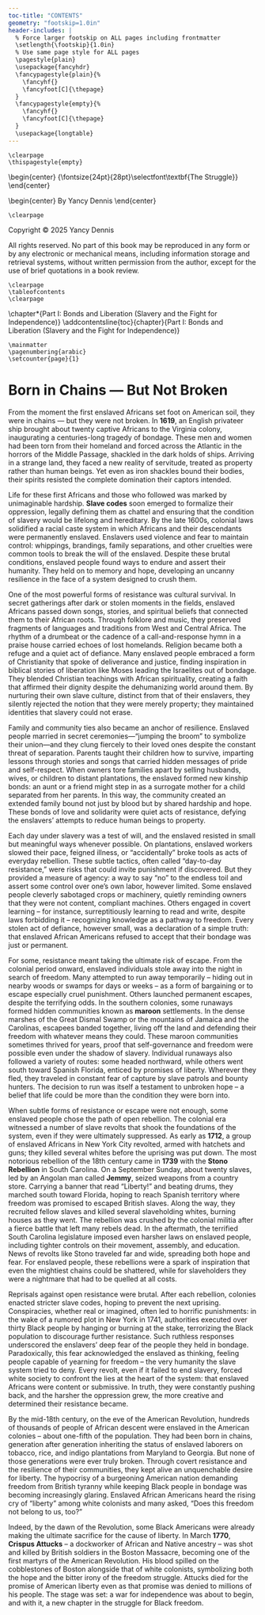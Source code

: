 ```yaml
---
toc-title: "CONTENTS"
geometry: "footskip=1.0in"
header-includes: |
  % Force larger footskip on ALL pages including frontmatter
  \setlength{\footskip}{1.0in}
  % Use same page style for ALL pages
  \pagestyle{plain}
  \usepackage{fancyhdr}
  \fancypagestyle{plain}{%
    \fancyhf{}
    \fancyfoot[C]{\thepage}
  }
  \fancypagestyle{empty}{%
    \fancyhf{}
    \fancyfoot[C]{\thepage}
  }
  \usepackage{longtable}
---
```


```{=latex}
\clearpage
\thispagestyle{empty}
```

\begin{center} {\fontsize{24pt}{28pt}\selectfont\textbf{The Struggle}} \end{center}

\begin{center} By Yancy Dennis \end{center}

```{=latex}
\clearpage
```

Copyright © 2025 Yancy Dennis

All rights reserved. No part of this book may be reproduced in any form or by any electronic or mechanical means, including information storage and retrieval systems, without written permission from the author, except for the use of brief quotations in a book review.

```{=latex}
\clearpage
\tableofcontents
\clearpage
```

\chapter*{Part I: Bonds and Liberation (Slavery and the Fight for Independence)}
\addcontentsline{toc}{chapter}{Part I: Bonds and Liberation (Slavery and the Fight for Independence)}

```{=latex}
\mainmatter
\pagenumbering{arabic}
\setcounter{page}{1}
```

# Born in Chains — But Not Broken

From the moment the first enslaved Africans set foot on American soil, they were in chains — but they were not broken. In **1619**, an English privateer ship brought about twenty captive Africans to the Virginia colony, inaugurating a centuries-long tragedy of bondage. These men and women had been torn from their homeland and forced across the Atlantic in the horrors of the Middle Passage, shackled in the dark holds of ships. Arriving in a strange land, they faced a new reality of servitude, treated as property rather than human beings. Yet even as iron shackles bound their bodies, their spirits resisted the complete domination their captors intended.

Life for these first Africans and those who followed was marked by unimaginable hardship. **Slave codes** soon emerged to formalize their oppression, legally defining them as chattel and ensuring that the condition of slavery would be lifelong and hereditary. By the late 1600s, colonial laws solidified a racial caste system in which Africans and their descendants were permanently enslaved. Enslavers used violence and fear to maintain control: whippings, brandings, family separations, and other cruelties were common tools to break the will of the enslaved. Despite these brutal conditions, enslaved people found ways to endure and assert their humanity. They held on to memory and hope, developing an uncanny resilience in the face of a system designed to crush them.

One of the most powerful forms of resistance was cultural survival. In secret gatherings after dark or stolen moments in the fields, enslaved Africans passed down songs, stories, and spiritual beliefs that connected them to their African roots. Through folklore and music, they preserved fragments of languages and traditions from West and Central Africa. The rhythm of a drumbeat or the cadence of a call-and-response hymn in a praise house carried echoes of lost homelands. Religion became both a refuge and a quiet act of defiance. Many enslaved people embraced a form of Christianity that spoke of deliverance and justice, finding inspiration in biblical stories of liberation like Moses leading the Israelites out of bondage. They blended Christian teachings with African spirituality, creating a faith that affirmed their dignity despite the dehumanizing world around them. By nurturing their own slave culture, distinct from that of their enslavers, they silently rejected the notion that they were merely property; they maintained identities that slavery could not erase.

Family and community ties also became an anchor of resilience. Enslaved people married in secret ceremonies—“jumping the broom” to symbolize their union—and they clung fiercely to their loved ones despite the constant threat of separation. Parents taught their children how to survive, imparting lessons through stories and songs that carried hidden messages of pride and self-respect. When owners tore families apart by selling husbands, wives, or children to distant plantations, the enslaved formed new kinship bonds: an aunt or a friend might step in as a surrogate mother for a child separated from her parents. In this way, the community created an extended family bound not just by blood but by shared hardship and hope. These bonds of love and solidarity were quiet acts of resistance, defying the enslavers’ attempts to reduce human beings to property.

Each day under slavery was a test of will, and the enslaved resisted in small but meaningful ways whenever possible. On plantations, enslaved workers slowed their pace, feigned illness, or “accidentally” broke tools as acts of everyday rebellion. These subtle tactics, often called “day-to-day resistance,” were risks that could invite punishment if discovered. But they provided a measure of agency: a way to say “no” to the endless toil and assert some control over one’s own labor, however limited. Some enslaved people cleverly sabotaged crops or machinery, quietly reminding owners that they were not content, compliant machines. Others engaged in covert learning – for instance, surreptitiously learning to read and write, despite laws forbidding it – recognizing knowledge as a pathway to freedom. Every stolen act of defiance, however small, was a declaration of a simple truth: that enslaved African Americans refused to accept that their bondage was just or permanent.

For some, resistance meant taking the ultimate risk of escape. From the colonial period onward, enslaved individuals stole away into the night in search of freedom. Many attempted to run away temporarily – hiding out in nearby woods or swamps for days or weeks – as a form of bargaining or to escape especially cruel punishment. Others launched permanent escapes, despite the terrifying odds. In the southern colonies, some runaways formed hidden communities known as **maroon** settlements. In the dense marshes of the Great Dismal Swamp or the mountains of Jamaica and the Carolinas, escapees banded together, living off the land and defending their freedom with whatever means they could. These maroon communities sometimes thrived for years, proof that self-governance and freedom were possible even under the shadow of slavery. Individual runaways also followed a variety of routes: some headed northward, while others went south toward Spanish Florida, enticed by promises of liberty. Wherever they fled, they traveled in constant fear of capture by slave patrols and bounty hunters. The decision to run was itself a testament to unbroken hope – a belief that life could be more than the condition they were born into.

When subtle forms of resistance or escape were not enough, some enslaved people chose the path of open rebellion. The colonial era witnessed a number of slave revolts that shook the foundations of the system, even if they were ultimately suppressed. As early as **1712**, a group of enslaved Africans in New York City revolted, armed with hatchets and guns; they killed several whites before the uprising was put down. The most notorious rebellion of the 18th century came in **1739** with the **Stono Rebellion** in South Carolina. On a September Sunday, about twenty slaves, led by an Angolan man called **Jemmy**, seized weapons from a country store. Carrying a banner that read “Liberty!” and beating drums, they marched south toward Florida, hoping to reach Spanish territory where freedom was promised to escaped British slaves. Along the way, they recruited fellow slaves and killed several slaveholding whites, burning houses as they went. The rebellion was crushed by the colonial militia after a fierce battle that left many rebels dead. In the aftermath, the terrified South Carolina legislature imposed even harsher laws on enslaved people, including tighter controls on their movement, assembly, and education. News of revolts like Stono traveled far and wide, spreading both hope and fear. For enslaved people, these rebellions were a spark of inspiration that even the mightiest chains could be shattered, while for slaveholders they were a nightmare that had to be quelled at all costs.

Reprisals against open resistance were brutal. After each rebellion, colonies enacted stricter slave codes, hoping to prevent the next uprising. Conspiracies, whether real or imagined, often led to horrific punishments: in the wake of a rumored plot in New York in 1741, authorities executed over thirty Black people by hanging or burning at the stake, terrorizing the Black population to discourage further resistance. Such ruthless responses underscored the enslavers’ deep fear of the people they held in bondage. Paradoxically, this fear acknowledged the enslaved as thinking, feeling people capable of yearning for freedom – the very humanity the slave system tried to deny. Every revolt, even if it failed to end slavery, forced white society to confront the lies at the heart of the system: that enslaved Africans were content or submissive. In truth, they were constantly pushing back, and the harsher the oppression grew, the more creative and determined their resistance became.

By the mid-18th century, on the eve of the American Revolution, hundreds of thousands of people of African descent were enslaved in the American colonies – about one-fifth of the population. They had been born in chains, generation after generation inheriting the status of enslaved laborers on tobacco, rice, and indigo plantations from Maryland to Georgia. But none of those generations were ever truly broken. Through covert resistance and the resilience of their communities, they kept alive an unquenchable desire for liberty. The hypocrisy of a burgeoning American nation demanding freedom from British tyranny while keeping Black people in bondage was becoming increasingly glaring. Enslaved African Americans heard the rising cry of “liberty” among white colonists and many asked, “Does this freedom not belong to us, too?”

Indeed, by the dawn of the Revolution, some Black Americans were already making the ultimate sacrifice for the cause of liberty. In March **1770**, **Crispus Attucks** – a dockworker of African and Native ancestry – was shot and killed by British soldiers in the Boston Massacre, becoming one of the first martyrs of the American Revolution. His blood spilled on the cobblestones of Boston alongside that of white colonists, symbolizing both the hope and the bitter irony of the freedom struggle. Attucks died for the promise of American liberty even as that promise was denied to millions of his people. The stage was set: a war for independence was about to begin, and with it, a new chapter in the struggle for Black freedom.